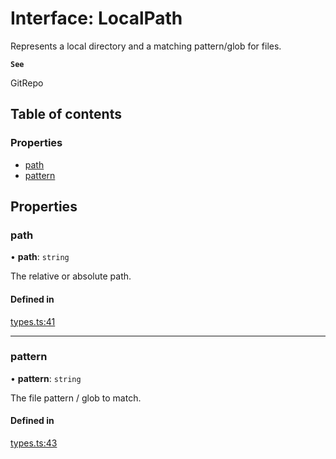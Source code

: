 # Interface: LocalPath

Represents a local directory and a matching pattern/glob for files.

**`See`**

GitRepo

## Table of contents

### Properties

- [path](LocalPath.md#path)
- [pattern](LocalPath.md#pattern)

## Properties

### path

• **path**: `string`

The relative or absolute path.

#### Defined in

[types.ts:41](https://github.com/roxlabs/coldsnip/blob/3e3785d/src/types.ts#L41)

___

### pattern

• **pattern**: `string`

The file pattern / glob to match.

#### Defined in

[types.ts:43](https://github.com/roxlabs/coldsnip/blob/3e3785d/src/types.ts#L43)
